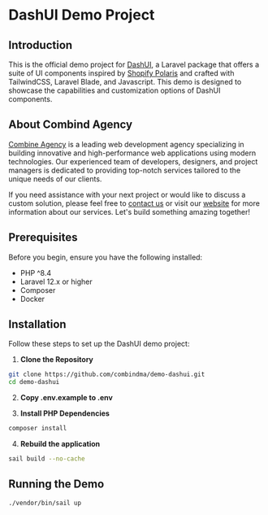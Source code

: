 # DashUI Demo Project

## Introduction
This is the official demo project for [DashUI](https://github.com/combindma/dash-ui), a Laravel package that offers a suite of UI components inspired by [Shopify Polaris](https://polaris.shopify.com/components) and crafted with TailwindCSS, Laravel Blade, and Javascript. This demo is designed to showcase the capabilities and customization options of DashUI components.

## About Combind Agency

[Combine Agency](https://combind.ma?utm_source=github&utm_medium=banner&utm_campaign=package_name) is a leading web development agency specializing in building innovative and high-performance web applications using modern technologies. Our experienced team of developers, designers, and project managers is dedicated to providing top-notch services tailored to the unique needs of our clients.

If you need assistance with your next project or would like to discuss a custom solution, please feel free to [contact us](mailto:hello@combind.ma) or visit our [website](https://combind.ma?utm_source=github&utm_medium=banner&utm_campaign=package_name) for more information about our services. Let's build something amazing together!

## Prerequisites
Before you begin, ensure you have the following installed:
- PHP ^8.4
- Laravel 12.x or higher
- Composer
- Docker


## Installation

Follow these steps to set up the DashUI demo project:

1. **Clone the Repository**
```bash
git clone https://github.com/combindma/demo-dashui.git
cd demo-dashui
```

2. **Copy .env.example to .env**


3. **Install PHP Dependencies**
```bash
composer install
```

4. **Rebuild the application**
```bash
sail build --no-cache
```

## Running the Demo
```bash
./vendor/bin/sail up
```
